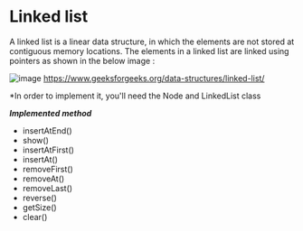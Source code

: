 
# Linked list

A linked list is a linear data structure, in which the elements are not stored at contiguous memory locations. The elements in a linked list are linked using pointers as shown in the below image :

![image](https://user-images.githubusercontent.com/96929412/183784058-cfd05a83-0457-4971-8251-116e255ea9ae.png)
https://www.geeksforgeeks.org/data-structures/linked-list/

*In order to implement it, you'll need the Node and LinkedList class



***Implemented method***
- insertAtEnd()
- show()
- insertAtFirst()
- insertAt()
- removeFirst()
- removeAt()
- removeLast()
- reverse()
- getSize()
- clear()
